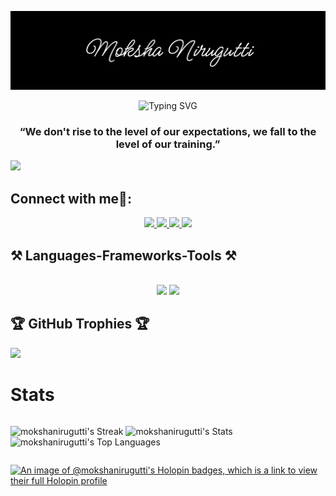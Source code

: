 ![MokshaNirugutti Banner](Moksha%20Nirugutti.png)

<p align="center">
  <img src="https://readme-typing-svg.demolab.com?font=Fira+Code&duration=3004&pause=500&width=435&lines=Full+stack+Developer+%F0%9F%92%BB%F0%9F%93%B1%F0%9F%96%A5%EF%B8%8F;Mechanical+keyboards+%F0%9F%98%8D;70+WPM+%F0%9F%91%A8%E2%80%8D%F0%9F%92%BB" alt="Typing SVG" />
</p>
<h3 align="center">“We don't rise to the level of our expectations, we fall to the level of our training.”</h3>

[![](https://visitcount.itsvg.in/api?id=mokshanirugutti&label=Profile%20Views&pretty=true)](https://visitcount.itsvg.in)

<h2 align="left">Connect with me🤝:</h2>

<div align="center"> 
  <a href="mailto:mokshasai910@gmail.com">
    <img src="https://img.shields.io/badge/Gmail-333333?style=for-the-badge&logo=gmail&logoColor=red" />
  </a>
  <a href="https://linkedin.com/in/moksha-nirugutti" target="_blank">
    <img src="https://img.shields.io/badge/LinkedIn-0077B5?style=for-the-badge&logo=linkedin&logoColor=white" target="_blank" />
  </a>
  <a href="https://mokshanirugutti.vercel.app" target="_blank">
     <img src="https://img.shields.io/badge/Portfolio-FF5722?style=for-the-badge&logo=todoist&logoColor=white" target="_blank" /> 
  </a>
  <a href="https://leetcode.com/u/mokshanirugutti" target="_blank">
     <img src="https://img.shields.io/badge/LeetCode-f89f1b?style=for-the-badge&logo=leetcode&logoColor=black" target="_blank" /> 
  </a>

</div>


<h2 align="left">⚒️ Languages-Frameworks-Tools ⚒️</h2>
<br/>
<div align="center">
    <img src="https://skillicons.dev/icons?i=html,css,python,javascript,typescript,postgresql,vscode,github,vite,tailwind" />
    <img src="https://skillicons.dev/icons?i=nodejs,express,firebase,mongodb,react,nextjs,mysql,django,postman,linux,docker" /><br>
</div>


## 🏆 GitHub Trophies 🏆
![](https://github-profile-trophy.vercel.app/?username=mokshanirugutti&theme=radical&no-frame=false&no-bg=true&margin-w=4)

<h1>Stats</h1>
<div style="display:flex;">
  
![mokshanirugutti's Streak](https://github-readme-streak-stats.herokuapp.com/?user=mokshanirugutti&theme=vue-dark&hide_border=false)
![mokshanirugutti's Stats](https://github-readme-stats.vercel.app/api?username=mokshanirugutti&theme=vue-dark&show_icons=true&hide_border=false&count_private=true)
![mokshanirugutti's Top Languages](https://github-readme-stats.vercel.app/api/top-langs/?username=mokshanirugutti&theme=vue-dark&show_icons=true&hide_border=false&layout=compact)

</div>

[![An image of @mokshanirugutti's Holopin badges, which is a link to view their full Holopin profile](https://holopin.me/mokshanirugutti)](https://holopin.io/@mokshanirugutti)
